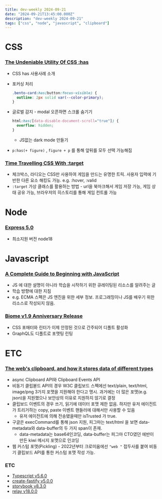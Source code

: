 ```yaml
---
title: dev-weekly 2024-09-21
date: "2024-09-21T13:45:00.000Z"
description: "dev-weekly 2024-09-21"
tags: ["css", "node", "javascript", "clipboard"]
---
```

# CSS

### [The Undeniable Utility Of CSS :has](https://www.joshwcomeau.com/css/has)

- CSS has 사용사례 소개
- 포커싱 처리
    
    ```css
    .bento-card:has(button:focus-visible) {
      outline: 2px solid var(--color-primary);
    }
    ```
    
- 글로벌 감지 - modal 오픈하면 스크롤 숨기기
    
    ```css
    html:has([data-disable-document-scroll="true"]) {
      overflow: hidden;
    }
    ```
    
    - JS없는 dark mode 만들기
- `p:has(+ figure)` , `figure + p` 를 통해 앞뒤를 모두 선택 가능해짐

### [Time Travelling CSS With :target](https://css-tricks.com/time-travelling-css-with-target/)

- 체크박스, 라디오는 CSS만 사용하여 게임을 만드는 유명한 트릭. 사용자 입력에 기반한 다른 요소 해킹도 가능. e.g. :hover, :valid
- `:target` 가상 클래스를 활용하는 방법 - url을 북마크해서 게임 저장 가능, 게임 상태 공유 가능,  브라우저의 히스토리를 통해 게임 컨트롤 가능

# Node

### [Express 5.0](https://github.com/expressjs/express/releases/tag/v5.0.0)

- 최소지원 버전 node18

# Javascript

### [A Complete Guide to Beginning with JavaScript](https://frontendmasters.com/blog/a-complete-guide-to-beginning-with-javascript/)

- JS 에 대한 설명이 아니라 학습을 시작하기 위한 큐레이팅된 리소스를 알려주는 글
- 학습 방향에 대한 지침
- e.g. ECMA 스펙은 JS 엔진을 위한 세부 정보. 프로그래밍이나 JS를 배우기 위한 리소스로 작성되지 않음.

### [Biome v1.9 Anniversary Release](https://biomejs.dev/blog/biome-v1-9/)

- CSS 포매터와 린터가 이제 안정된 것으로 간주되어 디폴트 활성화
- GraphQL도 디폴트로 포맷팅 린팅

# ETC

### [The web's clipboard, and how it stores data of different types](https://alexharri.com/blog/clipboard)

- async Clipboard API와 Clipboard Events API
- 비동기 클립볻드 API의 경우 W3C 클립보드 스펙에선 text/plain, text/html, image/png 3가지 포맷을 지원해야 한다고 명시. 과거에는 더 많은 포맷(e.g. json)을 지원했으나 보안상의 이유로 지원하지 않기로 결정
- 클립보드 이벤트의 경우 쓰기, 읽기에 데이터 포맷 제한 없음. 하지만 유저 에이전트가 트리거하는 copy, paste 이벤트 핸들러에 대해서만 사용할 수 있음
    - 유저 에이전트에 의해 전송됐을때만 isTrusted 가 true.
- 구글은 execCommand를 통해 json 지원, 피그마는 text/html 을 보면 data-metadata와 data-buffer의 두 가지 span이 존재.
    - data-metadata는 base64인코딩, data-buffer는 피그마 CTO였던 에반이 만든 kiwi 메시지 포맷으로 인코딩
- 웹 커스텀 포맷(Pickling) - 2022년부터 크로미움에선 `"web "` 접두사를 붙여 비동기 클립보드 API를 통한 커스텀 포맷 작성 가능.

### ETC

- [Typescript v5.6.0](https://devblogs.microsoft.com/typescript/announcing-typescript-5-6/)
- [create-fastify v5.0.0](https://github.com/fastify/create-fastify/releases/tag/v5.0.0)
- [storybook v8.3.0](https://github.com/storybookjs/storybook/blob/next/CHANGELOG.md#830)
- [relay v18.0.0](https://github.com/facebook/relay/releases/tag/v18.0.0)
